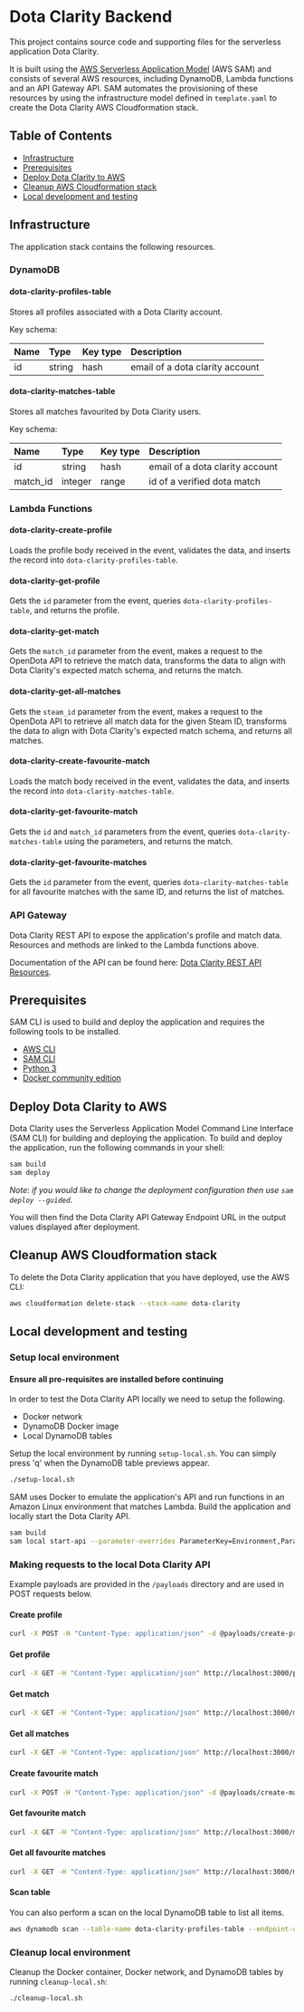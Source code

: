 # Dota Clarity Backend

This project contains source code and supporting files for the serverless application Dota Clarity.

It is built using the [AWS Serverless Application Model](https://docs.aws.amazon.com/serverless-application-model/latest/developerguide/what-is-sam.html) (AWS SAM) and consists of several AWS resources, including DynamoDB, Lambda functions and an API Gateway API. SAM automates the provisioning of these resources by using the infrastructure model defined in `template.yaml` to create the Dota Clarity AWS Cloudformation stack.

## Table of Contents
   * [Infrastructure](#Infrastructure)
   * [Prerequisites](#Prerequisites)
   * [Deploy Dota Clarity to AWS](#Deploy-Dota-Clarity-to-AWS)
   * [Cleanup AWS Cloudformation stack](#Cleanup-AWS-Cloudformation-stack)
   * [Local development and testing](#Local-development-and-testing)

## Infrastructure

The application stack contains the following resources.

### DynamoDB

#### dota-clarity-profiles-table

Stores all profiles associated with a Dota Clarity account.

Key schema:

| Name | Type   | Key type | Description                     |
| :--- | :----- | :------- | :------------------------------ |
| id   | string | hash     | email of a dota clarity account |

#### dota-clarity-matches-table

Stores all matches favourited by Dota Clarity users.

Key schema:

| Name     | Type    | Key type | Description                     |
| :------- | :------ | :------- |:------------------------------ |
| id       | string  | hash     | email of a dota clarity account |
| match_id | integer | range    | id of a verified dota match |

### Lambda Functions

#### dota-clarity-create-profile
Loads the profile body received in the event, validates the data, and inserts the record into `dota-clarity-profiles-table`.

#### dota-clarity-get-profile
Gets the `id` parameter from the event, queries `dota-clarity-profiles-table`, and returns the profile.

#### dota-clarity-get-match
Gets the `match_id` parameter from the event, makes a request to the OpenDota API to retrieve the match data, transforms the data to align with Dota Clarity's expected match schema, and returns the match.

#### dota-clarity-get-all-matches
Gets the `steam_id` parameter from the event, makes a request to the OpenDota API to retrieve all match data for the given Steam ID, transforms the data to align with Dota Clarity's expected match schema, and returns all matches.

#### dota-clarity-create-favourite-match
Loads the match body received in the event, validates the data, and inserts the record into `dota-clarity-matches-table`.

#### dota-clarity-get-favourite-match
Gets the `id` and `match_id` parameters from the event, queries `dota-clarity-matches-table` using the parameters, and returns the match.

#### dota-clarity-get-favourite-matches
Gets the `id` parameter from the event, queries `dota-clarity-matches-table` for all favourite matches with the same ID, and returns the list of matches.

### API Gateway

Dota Clarity REST API to expose the application's profile and match data.  Resources and methods are linked to the Lambda functions above. 

Documentation of the API can be found here: [Dota Clarity REST API Resources](/docs/README.md).

## Prerequisites

SAM CLI is used to build and deploy the application and requires the following tools to be installed.

- [AWS CLI](https://docs.aws.amazon.com/cli/latest/userguide/cli-chap-install.html)
- [SAM CLI](https://docs.aws.amazon.com/serverless-application-model/latest/developerguide/serverless-sam-cli-install.html)
- [Python 3](https://www.python.org/downloads/)
- [Docker community edition](https://hub.docker.com/search/?type=edition&offering=community)

## Deploy Dota Clarity to AWS

Dota Clarity uses the Serverless Application Model Command Line Interface (SAM CLI) for building and deploying the application. To build and deploy the application, run the following commands in your shell:

```bash
sam build
sam deploy
```

_Note: if you would like to change the deployment configuration then use `sam deploy --guided`._

You will then find the Dota Clarity API Gateway Endpoint URL in the output values displayed after deployment.

## Cleanup AWS Cloudformation stack

To delete the Dota Clarity application that you have deployed, use the AWS CLI:

```bash
aws cloudformation delete-stack --stack-name dota-clarity
```

## Local development and testing

### Setup local environment

#### Ensure all pre-requisites are installed before continuing

In order to test the Dota Clarity API locally we need to setup the following.

- Docker network
- DynamoDB Docker image
- Local DynamoDB tables

Setup the local environment by running `setup-local.sh`. You can simply press 'q' when the DynamoDB table previews appear.

```bash
./setup-local.sh
```

SAM uses Docker to emulate the application's API and run functions in an Amazon Linux environment that matches Lambda.
Build the application and locally start the Dota Clarity API.

```bash
sam build
sam local start-api --parameter-overrides ParameterKey=Environment,ParameterValue=local --docker-network dota-clarity
```

### Making requests to the local Dota Clarity API

Example payloads are provided in the `/payloads` directory and are used in POST requests below.

#### Create profile

```bash
curl -X POST -H "Content-Type: application/json" -d @payloads/create-profile.json http://localhost:3000/profiles
```

#### Get profile

```bash
curl -X GET -H "Content-Type: application/json" http://localhost:3000/profiles/bestdotaplayer@dota.com
```

#### Get match

```bash
curl -X GET -H "Content-Type: application/json" http://localhost:3000/matches/5392211187
```

#### Get all matches

```bash
curl -X GET -H "Content-Type: application/json" http://localhost:3000/matches/68726794
```

#### Create favourite match

```bash
curl -X POST -H "Content-Type: application/json" -d @payloads/create-match.json http://localhost:3000/matches/favourites/bestdotaplayer@dota.com
```

#### Get favourite match

```bash
curl -X GET -H "Content-Type: application/json" http://localhost:3000/matches/favourites/bestdotaplayer@dota.com/5392211187
```

#### Get all favourite matches

```bash
curl -X GET -H "Content-Type: application/json" http://localhost:3000/matches/favourites/bestdotaplayer@dota.com
```

#### Scan table

You can also perform a scan on the local DynamoDB table to list all items.

```bash
aws dynamodb scan --table-name dota-clarity-profiles-table --endpoint-url http://localhost:8000
```

### Cleanup local environment

Cleanup the Docker container, Docker network, and DynamoDB tables by running `cleanup-local.sh`:

```bash
./cleanup-local.sh
```

